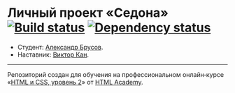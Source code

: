 # Личный проект «Седона» [![Build status][travis-image]][travis-url] [![Dependency status][dependency-image]][dependency-url]

* Студент: [Александр Брусов](https://up.htmlacademy.ru/adaptive/19/user/1072293).
* Наставник: [Виктор Кан](https://htmlacademy.ru/profile/viktorkan).

---

Репозиторий создан для обучения на профессиональном онлайн‑курсе «[HTML и CSS, уровень 2](https://htmlacademy.ru/intensive/adaptive)» от [HTML Academy](https://htmlacademy.ru).

[travis-image]: https://travis-ci.com/htmlacademy-adaptive/1072293-sedona-19.svg?branch=master
[travis-url]: https://travis-ci.com/htmlacademy-adaptive/1072293-sedona-19
[dependency-image]: https://david-dm.org/htmlacademy-adaptive/1072293-sedona-19/dev-status.svg?style=flat-square
[dependency-url]: https://david-dm.org/htmlacademy-adaptive/1072293-sedona-19?type=dev
